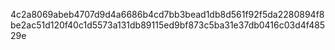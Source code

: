 4c2a8069abeb4707d9d4a6686b4cd7bb3bead1db8d561f92f5da2280894f8be2ac51d120f40c1d5573a131db89115ed9bf873c5ba31e37db0416c03d4f48529e
